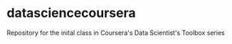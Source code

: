 datasciencecoursera
===================

Repository for the inital class in Coursera's Data Scientist's Toolbox series
